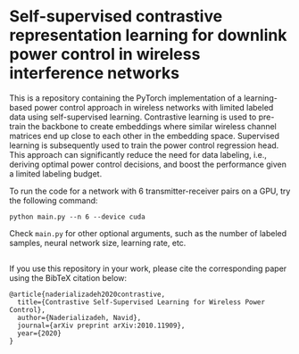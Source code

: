 # Self-supervised contrastive representation learning for downlink power control in wireless interference networks

This is a repository containing the PyTorch implementation of a learning-based power control approach in wireless networks with limited labeled data using self-supervised learning. Contrastive learning is used to pre-train the backbone to create embeddings where similar wireless channel matrices end up close to each other in the embedding space. Supervised learning is subsequently used to train the power control regression head. This approach can significantly reduce the need for data labeling, i.e., deriving optimal power control decisions, and boost the performance given a limited labeling budget.

To run the code for a network with 6 transmitter-receiver pairs on a GPU, try the following command:

```
python main.py --n 6 --device cuda
```

Check `main.py` for other optional arguments, such as the number of labeled samples, neural network size, learning rate, etc.

##

If you use this repository in your work, please cite the corresponding paper using the BibTeX citation below:

```
@article{naderializadeh2020contrastive,
  title={Contrastive Self-Supervised Learning for Wireless Power Control},
  author={Naderializadeh, Navid},
  journal={arXiv preprint arXiv:2010.11909},
  year={2020}
}
```
